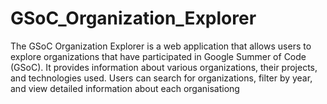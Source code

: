 # GSoC_Organization_Explorer
The GSoC Organization Explorer is a web application that allows users to explore organizations that have participated in Google Summer of Code (GSoC). It provides information about various organizations, their projects, and technologies used. Users can search for organizations, filter by year, and view detailed information about each organisationg
